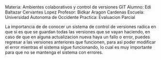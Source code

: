 Materia: Ambientes colaborativos y control de versiones GIT
Alumno: Edi Baltazar Cervantes Lopez
Profesor: Bidkar Aragon Cardenas
Escuela: Universidad Autonoma de Occidente
Practica: Evaluacion Parcial

La importancia de de conocer un sistema de control de versiones radica en que si es que se guardan todas las versiones que se vayan haciendo, en caso de que en alguna actualizacion nueva haya un fallo o error, puedes regresar a las versiones anteriores que funcionen, para asi poder modificar el error mientras el sistema sigue funcionando, lo cual es muy importante para que no se mantenga el sistema con errores.
